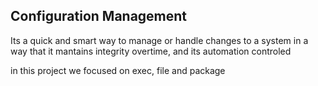 ## Configuration Management

Its a quick and smart way to manage or handle changes to a system in a way that
it mantains integrity overtime, and its automation controled

in this project we focused on exec, file and package
